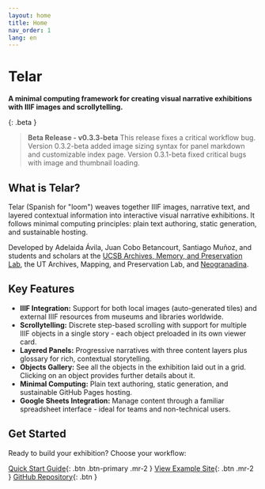```yaml
---
layout: home
title: Home
nav_order: 1
lang: en
---
```


# Telar

**A minimal computing framework for creating visual narrative exhibitions with IIIF images and scrollytelling.**

{: .beta }
> **Beta Release - v0.3.3-beta**
> This release fixes a critical workflow bug. Version 0.3.2-beta added image sizing syntax for panel markdown and customizable index page. Version 0.3.1-beta fixed critical bugs with image and thumbnail loading.

## What is Telar?

Telar (Spanish for "loom") weaves together IIIF images, narrative text, and layered contextual information into interactive visual narrative exhibitions. It follows minimal computing principles: plain text authoring, static generation, and sustainable hosting.

Developed by Adelaida Ávila, Juan Cobo Betancourt, Santiago Muñoz, and students and scholars at the [UCSB Archives, Memory, and Preservation Lab](https://ampl.clair.ucsb.edu), the UT Archives, Mapping, and Preservation Lab, and [Neogranadina](https://neogranadina.org).

## Key Features

- **IIIF Integration:** Support for both local images (auto-generated tiles) and external IIIF resources from museums and libraries worldwide.
- **Scrollytelling:** Discrete step-based scrolling with support for multiple IIIF objects in a single story - each object preloaded in its own viewer card.
- **Layered Panels:** Progressive narratives with three content layers plus glossary for rich, contextual storytelling.
- **Objects Gallery:** See all the objects in the exhibition laid out in a grid. Clicking on an object provides further details about it.
- **Minimal Computing:** Plain text authoring, static generation, and sustainable GitHub Pages hosting.
- **Google Sheets Integration:** Manage content through a familiar spreadsheet interface - ideal for teams and non-technical users.

## Get Started

Ready to build your exhibition? Choose your workflow:

[Quick Start Guide](/docs/1-getting-started/){: .btn .btn-primary .mr-2 }
[View Example Site](https://ampl.clair.ucsb.edu/telar){: .btn .mr-2 }
[GitHub Repository](https://github.com/UCSB-AMPLab/telar){: .btn }